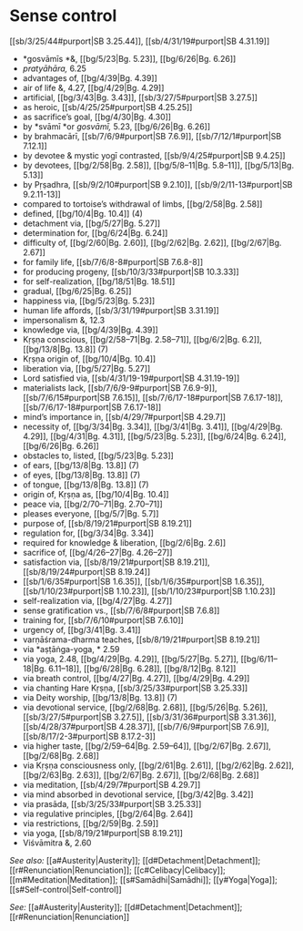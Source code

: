 # Sense control

[[sb/3/25/44#purport|SB 3.25.44]], [[sb/4/31/19#purport|SB 4.31.19]]

* *gosvāmīs *&, [[bg/5/23|Bg. 5.23]], [[bg/6/26|Bg. 6.26]]
* *pratyāhāra,* 6.25
* advantages of, [[bg/4/39|Bg. 4.39]]
* air of life &,  4.27, [[bg/4/29|Bg. 4.29]]
* artificial, [[bg/3/43|Bg. 3.43]], [[sb/3/27/5#purport|SB 3.27.5]]
* as heroic, [[sb/4/25/25#purport|SB 4.25.25]]
* as sacrifice’s goal, [[bg/4/30|Bg. 4.30]]
* by *svāmī *or *gosvāmī,* 5.23, [[bg/6/26|Bg. 6.26]]
* by brahmacārī, [[sb/7/6/9#purport|SB 7.6.9]], [[sb/7/12/1#purport|SB 7.12.1]]
* by devotee & mystic yogī contrasted, [[sb/9/4/25#purport|SB 9.4.25]]
* by devotees, [[bg/2/58|Bg. 2.58]], [[bg/5/8–11|Bg. 5.8–11]], [[bg/5/13|Bg. 5.13]]
* by Pṛṣadhra, [[sb/9/2/10#purport|SB 9.2.10]], [[sb/9/2/11-13#purport|SB 9.2.11-13]]
* compared to tortoise’s withdrawal of limbs, [[bg/2/58|Bg. 2.58]]
* defined, [[bg/10/4|Bg. 10.4]] (4)
* detachment via, [[bg/5/27|Bg. 5.27]]
* determination for, [[bg/6/24|Bg. 6.24]]
* difficulty of, [[bg/2/60|Bg. 2.60]], [[bg/2/62|Bg. 2.62]], [[bg/2/67|Bg. 2.67]]
* for family life, [[sb/7/6/8-8#purport|SB 7.6.8-8]]
* for producing progeny, [[sb/10/3/33#purport|SB 10.3.33]]
* for self-realization, [[bg/18/51|Bg. 18.51]]
* gradual, [[bg/6/25|Bg. 6.25]]
* happiness via, [[bg/5/23|Bg. 5.23]]
* human life affords, [[sb/3/31/19#purport|SB 3.31.19]]
* impersonalism &,  12.3
* knowledge via, [[bg/4/39|Bg. 4.39]]
* Kṛṣṇa conscious, [[bg/2/58–71|Bg. 2.58–71]], [[bg/6/2|Bg. 6.2]], [[bg/13/8|Bg. 13.8]] (7)
* Kṛṣṇa origin of, [[bg/10/4|Bg. 10.4]]
* liberation via, [[bg/5/27|Bg. 5.27]]
* Lord satisfied via, [[sb/4/31/19-19#purport|SB 4.31.19-19]]
* materialists lack, [[sb/7/6/9-9#purport|SB 7.6.9-9]], [[sb/7/6/15#purport|SB 7.6.15]], [[sb/7/6/17-18#purport|SB 7.6.17-18]], [[sb/7/6/17-18#purport|SB 7.6.17-18]]
* mind’s importance in, [[sb/4/29/7#purport|SB 4.29.7]]
* necessity of, [[bg/3/34|Bg. 3.34]], [[bg/3/41|Bg. 3.41]], [[bg/4/29|Bg. 4.29]], [[bg/4/31|Bg. 4.31]], [[bg/5/23|Bg. 5.23]], [[bg/6/24|Bg. 6.24]], [[bg/6/26|Bg. 6.26]]
* obstacles to, listed, [[bg/5/23|Bg. 5.23]]
* of ears, [[bg/13/8|Bg. 13.8]] (7)
* of eyes, [[bg/13/8|Bg. 13.8]] (7)
* of tongue, [[bg/13/8|Bg. 13.8]] (7)
* origin of, Kṛṣṇa as, [[bg/10/4|Bg. 10.4]]
* peace via, [[bg/2/70–71|Bg. 2.70–71]]
* pleases everyone, [[bg/5/7|Bg. 5.7]]
* purpose of, [[sb/8/19/21#purport|SB 8.19.21]]
* regulation for, [[bg/3/34|Bg. 3.34]]
* required for knowledge & liberation, [[bg/2/6|Bg. 2.6]]
* sacrifice of, [[bg/4/26–27|Bg. 4.26–27]]
* satisfaction via, [[sb/8/19/21#purport|SB 8.19.21]], [[sb/8/19/24#purport|SB 8.19.24]]
*  [[sb/1/6/35#purport|SB 1.6.35]], [[sb/1/6/35#purport|SB 1.6.35]], [[sb/1/10/23#purport|SB 1.10.23]], [[sb/1/10/23#purport|SB 1.10.23]]
* self-realization via, [[bg/4/27|Bg. 4.27]]
* sense gratification vs., [[sb/7/6/8#purport|SB 7.6.8]]
* training for, [[sb/7/6/10#purport|SB 7.6.10]]
* urgency of, [[bg/3/41|Bg. 3.41]]
* varṇāśrama-dharma teaches, [[sb/8/19/21#purport|SB 8.19.21]]
* via *aṣṭāṅga-yoga, * 2.59
* via yoga,  2.48, [[bg/4/29|Bg. 4.29]], [[bg/5/27|Bg. 5.27]], [[bg/6/11–18|Bg. 6.11–18]], [[bg/6/28|Bg. 6.28]], [[bg/8/12|Bg. 8.12]]
* via breath control, [[bg/4/27|Bg. 4.27]], [[bg/4/29|Bg. 4.29]]
* via chanting Hare Kṛṣṇa, [[sb/3/25/33#purport|SB 3.25.33]]
* via Deity worship, [[bg/13/8|Bg. 13.8]] (7)
* via devotional service, [[bg/2/68|Bg. 2.68]], [[bg/5/26|Bg. 5.26]], [[sb/3/27/5#purport|SB 3.27.5]], [[sb/3/31/36#purport|SB 3.31.36]], [[sb/4/28/37#purport|SB 4.28.37]], [[sb/7/6/9#purport|SB 7.6.9]], [[sb/8/17/2-3#purport|SB 8.17.2-3]]
* via higher taste, [[bg/2/59–64|Bg. 2.59–64]], [[bg/2/67|Bg. 2.67]], [[bg/2/68|Bg. 2.68]]
* via Kṛṣṇa consciousness only, [[bg/2/61|Bg. 2.61]], [[bg/2/62|Bg. 2.62]], [[bg/2/63|Bg. 2.63]], [[bg/2/67|Bg. 2.67]], [[bg/2/68|Bg. 2.68]]
* via meditation, [[sb/4/29/7#purport|SB 4.29.7]]
* via mind absorbed in devotional service, [[bg/3/42|Bg. 3.42]]
* via prasāda, [[sb/3/25/33#purport|SB 3.25.33]]
* via regulative principles, [[bg/2/64|Bg. 2.64]]
* via restrictions, [[bg/2/59|Bg. 2.59]]
* via yoga, [[sb/8/19/21#purport|SB 8.19.21]]
* Viśvāmitra &,  2.60

*See also:* [[a#Austerity|Austerity]]; [[d#Detachment|Detachment]]; [[r#Renunciation|Renunciation]]; [[c#Celibacy|Celibacy]]; [[m#Meditation|Meditation]]; [[s#Samādhi|Samādhi]]; [[y#Yoga|Yoga]]; [[s#Self-control|Self-control]]

*See:* [[a#Austerity|Austerity]]; [[d#Detachment|Detachment]]; [[r#Renunciation|Renunciation]]
